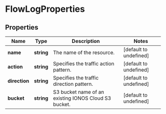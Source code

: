 # FlowLogProperties

## Properties
| Name | Type | Description | Notes |
| ------------ | ------------- | ------------- | ------------- |
| **name** | **string** | The name of the  resource. | [default to undefined] |
| **action** | **string** | Specifies the traffic action pattern. | [default to undefined] |
| **direction** | **string** | Specifies the traffic direction pattern. | [default to undefined] |
| **bucket** | **string** | S3 bucket name of an existing IONOS Cloud S3 bucket. | [default to undefined] |


